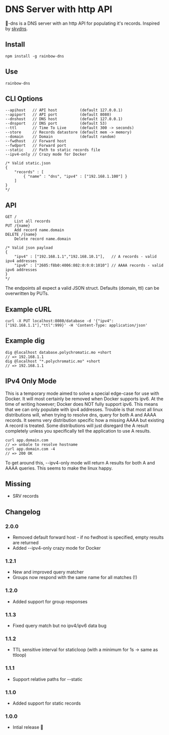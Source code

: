 # DNS Server with http API

:rainbow:-dns is a DNS server with an http API for populating it's records. Inspired by [skydns](https://github.com/skynetservices/skydns).

## Install

    npm install -g rainbow-dns

## Use

    rainbow-dns

## CLI Options

    --apihost   // API host          (default 127.0.0.1)
    --apiport   // API port          (default 8080)
    --dnshost   // DNS host          (default 127.0.0.1)
    --dnsport   // DNS port          (default 53)
    --ttl       // Time To Live      (default 300 -> seconds)
    --store     // Records datastore (default mem -> memory)
    --domain    // Domain            (default random)
    --fwdhost   // Forward host
    --fwdport   // Forward port
    --static    // Path to static records file
    --ipv4-only // Crazy mode for Docker

    /* Valid static.json
    {
        "records" : [
            { "name" : "dns", "ipv4" : ["192.168.1.100"] }
        ]
    }
    */

## API

    GET /
        List all records
    PUT /{name}
        Add record name.domain
    DELETE /{name}
        Delete record name.domain

    /* Valid json payload
    {
        "ipv4" : ["192.168.1.1","192.168.10.1"],   // A records - valid ipv4 addresses
        "ipv6" : ["2605:f8b0:4006:802:0:0:0:1010"] // AAAA records - valid ipv6 addresses
    }
    */

The endpoints all expect a valid JSON struct. Defaults (domain, ttl) can be overwritten by PUTs.

## Example cURL

    curl -X PUT localhost:8080/database -d '{"ipv4":["192.168.1.1"],"ttl":999}' -H 'Content-Type: application/json'

## Example dig

    dig @localhost database.polychromatic.mo +short
    // => 192.168.1.1
    dig @localhost "*.polychromatic.mo" +short
    // => 192.168.1.1


## IPv4 Only Mode

This is a temporary mode aimed to solve a special edge-case for use with Docker. It will most certainly be removed when Docker supports ipv6.
At the time of writing however; Docker does NOT fully support ipv6. This means that we can only populate with ipv4 addresses.
Trouble is that most all linux distributions will, when trying to resolve dns, query for both A and AAAA records. 
It seems very distribution specific how a missing AAAA but existing A record is treated. Some distributions will just disregard the A result completely
unless you specifically tell the application to use A results.

    curl app.domain.com
    // => unbale to resolve hostname
    curl app.domain.com -4
    // => 200 OK

To get around this, --ipv4-only mode will return A results for both A and AAAA queries. This seems to make the linux happy.

## Missing

* SRV records

## Changelog

### 2.0.0

* Removed default forward host - if no fwdhost is specified, empty results are returned
* Added --ipv4-only crazy mode for Docker

### 1.2.1

* New and improved query matcher
* Groups now respond with the same name for all matches (!)

### 1.2.0

* Added support for group responses

### 1.1.3

* Fixed query match but no ipv4/ipv6 data bug

### 1.1.2

* TTL sensitive interval for staticloop (with a minimum for 1s -> same as ttloop)

### 1.1.1

* Support relative paths for --static

### 1.1.0

* Added support for static records

### 1.0.0

* Intial release :tada:
